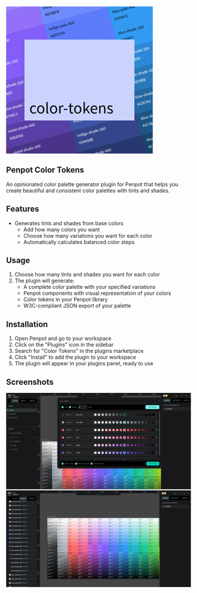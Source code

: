 ![Penpot Color Tokens](https://raw.githubusercontent.com/vicentelyrio/penpot-color-tokens/refs/heads/main/public/icon.png)

## Penpot Color Tokens
An opinionated color palette generator plugin for Penpot that helps you create beautiful and consistent color palettes with tints and shades.

## Features

- Generates tints and shades from base colors
  - Add how many colors you want
  - Choose how many variations you want for each color
  - Automatically calculates balanced color steps

## Usage

1. Choose how many tints and shades you want for each color
2. The plugin will generate:
   - A complete color palette with your specified variations
   - Penpot components with visual representation of your colors
   - Color tokens in your Penpot library
   - W3C-compliant JSON export of your palette

## Installation

1. Open Penpot and go to your workspace
2. Click on the "Plugins" icon in the sidebar
3. Search for "Color Tokens" in the plugins marketplace
4. Click "Install" to add the plugin to your workspace
5. The plugin will appear in your plugins panel, ready to use

## Screenshots
![Penpot Color Tokens](https://raw.githubusercontent.com/vicentelyrio/penpot-color-tokens/refs/heads/main/public/image-01.png)
![Penpot Color Tokens](https://raw.githubusercontent.com/vicentelyrio/penpot-color-tokens/refs/heads/main/public/image-02.png)

